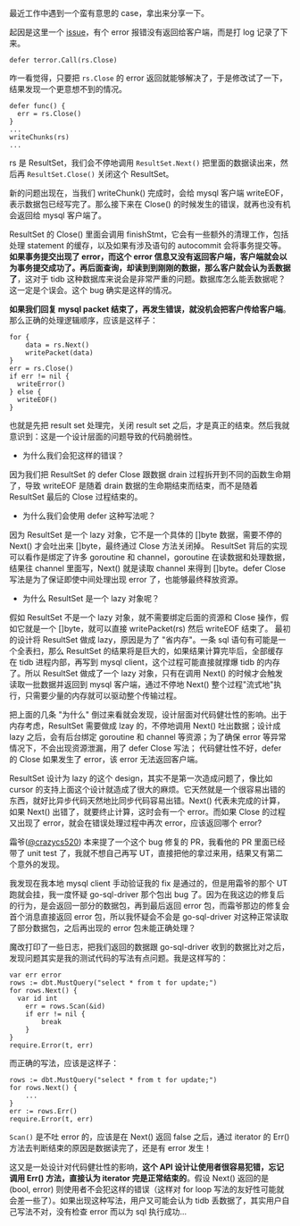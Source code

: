 最近工作中遇到一个蛮有意思的 case，拿出来分享一下。

起因是这里一个 [issue](https://github.com/pingcap/tidb/issues/48411)，有个 error 报错没有返回给客户端，而是打 log 记录了下来。

```
defer terror.Call(rs.Close)
```

咋一看觉得，只要把 `rs.Close` 的 error 返回就能够解决了，于是修改试了一下，结果发现一个更意想不到的情况。

```
defer func() {
  err = rs.Close()
}
...
writeChunks(rs)
...
```

rs 是 ResultSet，我们会不停地调用 `ResultSet.Next()` 把里面的数据读出来，然后再 `ResultSet.Close()` 关闭这个 ResultSet。

新的问题出现在，当我们 writeChunk() 完成时，会给 mysql 客户端 writeEOF，表示数据包已经写完了。那么接下来在 Close() 的时候发生的错误，就再也没有机会返回给 mysql 客户端了。

ResultSet 的 Close() 里面会调用 finishStmt，它会有一些额外的清理工作，包括处理 statement 的缓存，以及如果有涉及语句的 autocommit 会将事务提交等。
**如果事务提交出现了 error，而这个 error 信息又没有返回客户端，客户端就会以为事务提交成功了。再后面查询，却读到到刚刚的数据，那么客户就会认为丢数据了**，这对于 tidb 这种数据库来说会是非常严重的问题。数据库怎么能丢数据呢？这一定是个误会。这个 bug 确实是这样的情况。

**如果我们回复 mysql packet 结束了，再发生错误，就没机会把客户传给客户端**。那么正确的处理逻辑顺序，应该是这样子：

```
for {
    data = rs.Next()
    writePacket(data)
}
err = rs.Close()
if err != nil {
  writeError()
} else {
  writeEOF()
}
```

也就是先把 result set 处理完，关闭 result set 之后，才是真正的结束。然后我就意识到：这是一个设计层面的问题导致的代码脆弱性。

- 为什么我们会犯这样的错误？

因为我们把 ResultSet 的 defer Close 跟数据 drain 过程拆开到不同的函数生命期了，导致 writeEOF 是随着 drain 数据的生命期结束而结束，而不是随着 ResultSet 最后的 Close 过程结束的。

- 为什么我们会使用 defer 这种写法呢？

因为 ResultSet 是一个 lazy 对象，它不是一个具体的 []byte 数据，需要不停的 Next() 才会吐出来 []byte，最终通过 Close 方法关闭掉。
ResultSet 背后的实现可以看作是绑定了许多 goroutine 和 channel，goroutine 在读数据和处理数据，结果往 channel 里面写，Next() 就是读取 channel 来得到 []byte。defer Close 写法是为了保证即使中间处理出现 error 了，也能够最终释放资源。

- 为什么 ResultSet 是一个 lazy 对象呢？

假如 ResultSet 不是一个 lazy 对象，就不需要绑定后面的资源和 Close 操作，假如它就是一个 []byte，就可以直接 writePacket(rs) 然后 writeEOF 结束了。
最初的设计将 ResultSet 做成 lazy，原因是为了 "省内存"。一条 sql 语句有可能是一个全表扫，那么 ResultSet 的结果将是巨大的，如果结果计算完毕后，全部缓存在 tidb 进程内部，再写到 mysql client，这个过程可能直接就撑爆 tidb 的内存了。所以 ResultSet 做成了一个 lazy 对象，只有在调用 Next() 的时候才会触发读取一批数据并返回到 mysql 客户端，通过不停地 Next() 整个过程"流式地"执行，只需要少量的内存就可以驱动整个传输过程。


把上面的几条 "为什么" 倒过来看就会发现，设计层面对代码健壮性的影响。出于内存考虑，ResultSet 需要做成 lzay 的，不停地调用 Next() 吐出数据；设计成 lazy 之后，会有后台绑定 goroutine 和 channel 等资源；为了确保 error 等异常情况下，不会出现资源泄漏，用了 defer Close 写法； 代码健壮性不好，defer 的 Close 如果发生了 error，该 error 无法返回客户端。

ResultSet 设计为 lazy 的这个 design，其实不是第一次造成问题了，像比如 cursor 的支持上面这个设计就造成了很大的麻烦。它天然就是一个很容易出错的东西，就好比异步代码天然地比同步代码容易出错。Next() 代表未完成的计算，如果 Next() 出错了，就要终止计算，这时会有一个 error。而如果 Close 的过程又出现了 error，就会在错误处理过程中再次 error，应该返回哪个 error?

霜爷([@crazycs520](https://github.com/crazycs520)) 本来提了一个这个 bug 修复的 PR，我看他的 PR 里面已经带了 unit test 了，我就不想自己再写 UT，直接把他的拿过来用，结果又有第二个意外的发现。

我发现在我本地 mysql client 手动验证我的 fix 是通过的，但是用霜爷的那个 UT 跑就会挂，我一度怀疑 go-sql-driver 那个包出 bug 了。因为在我这边的修复后的行为，是会返回一部分的数据包，再到最后返回 error 包，而霜爷那边的修复会首个消息直接返回 error 包，所以我怀疑会不会是 go-sql-driver 对这种正常读取了部分数据包，之后再出现的 error 包未能正确处理？

魔改打印了一些日志，把我们返回的数据跟 go-sql-driver 收到的数据比对之后，发现问题其实是我的测试代码的写法有点问题。我是这样写的：

```
var err error
rows := dbt.MustQuery("select * from t for update;")
for rows.Next() {
  var id int
	err = rows.Scan(&id)
	if err != nil {
		break
	}
}
require.Error(t, err)
```

而正确的写法，应该是这样子：

```
rows := dbt.MustQuery("select * from t for update;")
for rows.Next() {
    ...
}
err := rows.Err() 
require.Error(t, err)
```

`Scan()` 是不吐 error 的，应该是在 Next() 返回 false 之后，通过 iterator 的 Err() 方法去判断结束的原因是数据读完了，还是有 error 发生！

这又是一处设计对代码健壮性的影响，**这个 API 设计让使用者很容易犯错，忘记调用 Err() 方法，直接认为 iterator 完是正常结束的**。假设 Next() 返回的是 (bool, error) 则使用者不会犯这样的错误（这样对 for loop 写法的友好性可能就会差一些了）。如果出现这种写法，用户又可能会认为 tidb 丢数据了，其实用户自己写法不对，没有检查 error 而以为 sql 执行成功...
